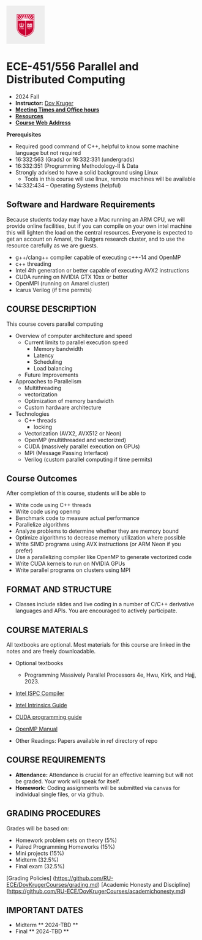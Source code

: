 <a href="https://www.ece.rutgers.edu">
<img src="assets/RUshield.png" alt="Rutgers Logo" width="100">
</a>

# ECE-451/556 Parallel and Distributed Computing

* 2024 Fall
* **Instructor:**  [Dov Kruger](https://www.ece.rutgers.edu/DovKrugerCourses/Dov-Kruger)
* **[Meeting Times and Office hours](https://bit.ly/3ObwKEr)**
* **[Resources](ref)**
* **[Course Web Address](https://github.com/RU-ECE/ECE451-Parallel)**

**Prerequisites**

  * Required good command of C++, helpful to know some machine language but not required
  * 16:332:563 (Grads) or 16:332:331 (undergrads)
  * 16:332:351 (Programming Methodology-II & Data
  * Strongly advised to have a solid background using Linux
    * Tools in this course will use linux, remote machines will be available
  * 14:332:434 – Operating Systems (helpful)

## Software and Hardware Requirements

Because students today may have a Mac running an ARM CPU, we will provide online facilities, but if you can compile on your own intel machine this will lighten the load on the central resources. Everyone is expected to get an account on Amarel, the Rutgers research cluster, and to use the resource carefully as we are guests.

* g++/clang++ compiler capable of executing c++-14 and OpenMP
* c++ threading
* Intel 4th generation or better capable of executing AVX2 instructions
* CUDA running on NVIDIA GTX 10xx or better
* OpenMPI (running on Amarel cluster)
* Icarus Verilog (if time permits)

## COURSE DESCRIPTION

This course covers parallel computing

* Overview of computer architecture and speed
  * Current limits to parallel execution speed
    * Memory bandwidth
    * Latency
    * Scheduling
    * Load balancing
  * Future Improvements
* Approaches to Parallelism
  * Multithreading
  * vectorization
  * Optimization of memory bandwidth
  * Custom hardware architecture
* Technologies
  * C++ threads
    * locking
  * Vectorization (AVX2, AVX512 or Neon)
  * OpenMP (multithreaded and vectorized)
  * CUDA (massively parallel execution on GPUs)
  * MPI (Message Passing Interface)
  * Verilog (custom parallel computing if time permits)

## Course Outcomes

After completion of this course, students will be able to
*  Write code using C++ threads
*  Write code using openmp
*  Benchmark code to measure actual performance
*  Parallelize algorithms
*  Analyze problems to determine whether they are memory bound
*  Optimize algorithms to decrease memory utilization where possible 
*  Write SIMD programs using AVX instructions (or ARM Neon if you prefer)
*  Use a parallelizing compiler like OpenMP to generate vectorized code
*  Write CUDA kernels to run on NVIDIA GPUs
*  Write parallel programs on clusters using MPI

## FORMAT AND STRUCTURE

* Classes include slides and live coding in a number of C/C++ derivative languages and APIs. You are encouraged to actively participate.

## COURSE MATERIALS

All textbooks are optional. Most materials for this course are linked in the notes and are freely downloadable.

* Optional textbooks
  * Programming Massively Parallel Processors 4e, Hwu, Kirk, and Hajj, 2023.
* [Intel ISPC Compiler](https://ispc.github.io/)
* [Intel Intrinsics Guide](https://www.intel.com/content/www/us/en/docs/intrinsics-guide/index.html)
* [CUDA programming guide](https://docs.nvidia.com/cuda/cuda-c-programming-guide/index.html)
* [OpenMP Manual](ref/OpenMP-API-Specification-5.0.pdf)

* Other Readings: 	Papers available in ref directory of repo

## COURSE REQUIREMENTS
* **Attendance:**	Attendance is crucial for an effective learning but will not be graded. Your work will speak for itself.
* **Homework:** 	Coding assignments will be submitted via canvas for individual single files, or via github.

## GRADING PROCEDURES

Grades will be based on:
* Homework problem sets on theory                     (5%)
* Paired Programming Homeworks                        (15%)
* Mini projects                                       (15%)
* Midterm                                             (32.5%)
* Final exam                                          (32.5%)

[Grading Policies] (https://github.com/RU-ECE/DovKrugerCourses/grading.md)
[Academic Honesty and Discipline] (https://github.com/RU-ECE/DovKrugerCourses/academichonesty.md)

## IMPORTANT DATES
* Midterm          ** 2024-TBD **
* Final            ** 2024-TBD **
